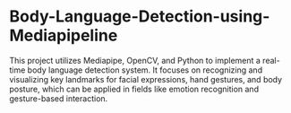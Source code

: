 # Body-Language-Detection-using-Mediapipeline
This project utilizes Mediapipe, OpenCV, and Python to implement a real-time body language detection system. It focuses on recognizing and visualizing key landmarks for facial expressions, hand gestures, and body posture, which can be applied in fields like emotion recognition and gesture-based interaction.
